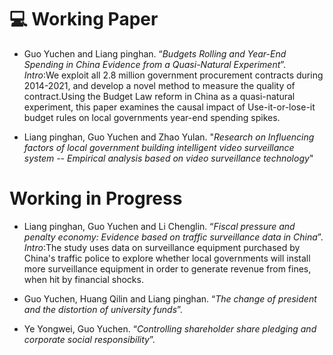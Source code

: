 # 💻 Working Paper
- Guo Yuchen and Liang pinghan. “*Budgets Rolling and Year-End Spending in China Evidence from a Quasi-Natural Experiment*”.  
 *Intro*:We exploit all 2.8 million government procurement contracts during 2014-2021, and develop a novel method to measure the quality of contract.Using the Budget Law reform in China as a quasi-natural experiment, this paper examines the causal impact of Use-it-or-lose-it budget rules on local governments year-end spending spikes.  
 
- Liang pinghan, Guo Yuchen and Zhao Yulan. "*Research on Influencing factors of local government building intelligent video surveillance system
-- Empirical analysis based on video surveillance technology*"  
# Working in Progress  
- Liang pinghan, Guo Yuchen and Li Chenglin. “*Fiscal pressure and penalty economy: Evidence based on traffic surveillance data in China*”.  
*Intro*:The study uses data on surveillance equipment purchased by China's traffic police to explore whether local governments will install more surveillance equipment in order to generate revenue from fines, when hit by financial shocks.  

- Guo Yuchen, Huang Qilin and Liang pinghan. “*The change of president and the distortion of university funds*”.
- Ye Yongwei, Guo Yuchen. “*Controlling shareholder share pledging and corporate social responsibility*”. 
